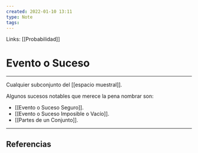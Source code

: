 ```yaml
---
created: 2022-01-10 13:11
type: Note
tags:
---
```


Links: [[Probabilidad]]

# Evento o Suceso
---

Cualquier subconjunto del [[espacio muestral]].

Algunos sucesos notables que merece la pena nombrar son:
- [[Evento o Suceso Seguro]].
- [[Evento o Suceso Imposible o Vacío]].
- [[Partes de un Conjunto]].

---

## Referencias